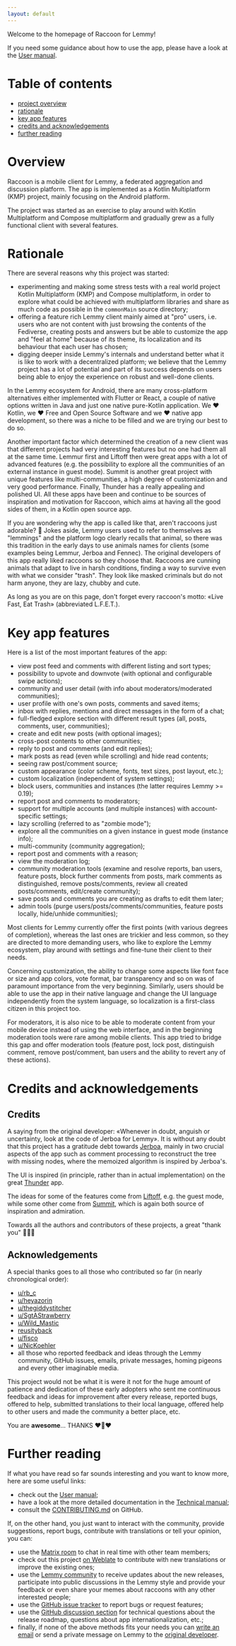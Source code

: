```yaml
---
layout: default
---
```


Welcome to the homepage of Raccoon for Lemmy!

If you need some guidance about how to use the app, please have a look at
the [User manual](user_manual/main).

# Table of contents

- [project overview](#overview)
- [rationale](#rationale)
- [key app features](#key-app-features)
- [credits and acknowledgements](#credits-and-acknowledgements)
- [further reading](#further-reading)

# Overview

Raccoon is a mobile client for Lemmy, a federated aggregation and discussion platform. The
app is implemented as a Kotlin Multiplatform (KMP) project, mainly focusing on the Android platform.

The project was started as an exercise to play around with Kotlin Multiplatform and Compose
multiplatform and gradually grew as a fully functional client with several features.

# Rationale

There are several reasons why this project was started:

- experimenting and making some stress tests with a real world project Kotlin Multiplatform (KMP)
  and Compose multiplatform, in order to explore what could be achieved with multiplatform libraries
  and share as much code as possible in the `commonMain` source directory;
- offering a feature rich Lemmy client mainly aimed at "pro" users, i.e. users who
  are not content with just browsing the contents of the Fediverse, creating posts and
  answers but be able to customize the app and "feel at home" because of its theme, its localization
  and its behaviour that each user has chosen;
- digging deeper inside Lemmy's internals and understand better what it is like to work with a
  decentralized platform; we believe that the Lemmy project has a lot of potential and part of its
  success depends on users being able to enjoy the experience on robust and well-done clients.

In the Lemmy ecosystem for Android, there are many cross-platform alternatives either implemented
with Flutter or React, a couple of native options written in Java and just one native pure-Kotlin
application. We️ ❤️ Kotlin, we ❤️ Free and Open Source Software and we ❤️ native app development, so
there was a niche to be filled and we are trying our best to do so.

Another important factor which determined the creation of a new client was that different projects
had very interesting features but no one had them all at the same time. Lemmur first and Liftoff
then were great apps with a lot of advanced features (e.g. the possibility to explore all the
communities of an external instance in guest mode). Summit is another great project with unique
features like multi-communities, a high degree of customization and very good performance. Finally,
Thunder has a really appealing and polished UI. All these apps have been and continue to be sources
of inspiration and motivation for Raccoon, which aims at having all the good sides of them, in a
Kotlin open source app.

If you are wondering why the app is called like that, aren't raccoons just adorable? 🦝 Jokes aside,
Lemmy users used to refer to themselves as "lemmings" and the platform logo clearly recalls that
animal, so there was this tradition in the early days to use animals names for clients (some
examples being Lemmur, Jerboa and Fennec). The original developers of this app really liked raccoons
so they choose that. Raccoons are cunning animals that adapt to live in harsh conditions, finding a
way to survive even with what we consider "trash". They look like masked criminals but do not harm
anyone, they are lazy, chubby and cute.

As long as you are on this page, don't forget every raccoon's motto: «Live Fast, Eat Trash»
(abbreviated L.F.E.T.).

# Key app features

Here is a list of the most important features of the app:

- view post feed and comments with different listing and sort types;
- possibility to upvote and downvote (with optional and configurable swipe actions);
- community and user detail (with info about moderators/moderated communities);
- user profile with one's own posts, comments and saved items;
- inbox with replies, mentions and direct messages in the form of a chat;
- full-fledged explore section with different result types (all, posts, comments, user,
  communities);
- create and edit new posts (with optional images);
- cross-post contents to other communities;
- reply to post and comments (and edit replies);
- mark posts as read (even while scrolling) and hide read contents;
- seeing raw post/comment source;
- custom appearance (color scheme, fonts, text sizes, post layout, etc.);
- custom localization (independent of system settings);
- block users, communities and instances (the latter requires Lemmy >= 0.19);
- report post and comments to moderators;
- support for multiple accounts (and multiple instances) with account-specific settings;
- lazy scrolling (referred to as "zombie mode");
- explore all the communities on a given instance in guest mode (instance info);
- multi-community (community aggregation);
- report post and comments with a reason;
- view the moderation log;
- community moderation tools (examine and resolve reports, ban users, feature posts, block
  further comments from posts, mark comments as distinguished, remove posts/comments, review all
  created posts/comments, edit/create community);
- save posts and comments you are creating as drafts to edit them later;
- admin tools (purge users/posts/comments/communities, feature posts locally, hide/unhide
  communities);

Most clients for Lemmy currently offer the first points (with various degrees of completion),
whereas the last ones are trickier and less common, so they are directed to more demanding users,
who like to explore the Lemmy ecosystem, play around with settings and fine-tune their client to
their needs.

Concerning customization, the ability to change some aspects like font face or size and app
colors, vote format, bar transparency and so on was of paramount importance from the very beginning.
Similarly, users should be able to use the app in their native language and change the UI language
independently from the system language, so localization is a first-class citizen in this project
too.

For moderators, it is also nice to be able to moderate content from your mobile device instead of
using the web interface, and in the beginning moderation tools were rare among mobile clients.
This app tried to bridge this gap and offer moderation tools (feature post, lock post, distinguish
comment, remove post/comment, ban users and the ability to revert any of these actions).

# Credits and acknowledgements

## Credits

A saying from the original developer: «Whenever in doubt, anguish or uncertainty, look at the code
of Jerboa for Lemmy». It is without any doubt that this project has a gratitude debt
towards [Jerboa](https://github.com/dessalines/jerboa), mainly in two crucial aspects of the app
such as comment processing to reconstruct the tree with missing nodes, where the memoized algorithm
is inspired by Jerboa's.

The UI is inspired (in principle, rather than in actual implementation) on the
great [Thunder](https://github.com/thunder-app/thunder) app.

The ideas for some of the features come from [Liftoff](https://github.com/liftoff-app/liftoff), e.g.
the guest mode, while some other come from [Summit](https://github.com/idunnololz/summit-for-lemmy),
which is again both source of inspiration and admiration.

Towards all the authors and contributors of these projects, a great "thank you" 🙏️🙏️🙏️

## Acknowledgements

A special thanks goes to all those who contributed so far (in nearly chronological order):

- [u/rb_c](https://discuss.tchncs.de/u/rb_c)
- [u/heyazorin](https://lemmy.ml/u/heyazorin)
- [u/thegiddystitcher](https://lemm.ee/u/thegiddystitcher)
- [u/SgtAStrawberry](https://lemmy.world/u/SgtAStrawberry)
- [u/Wild_Mastic](https://lemmy.world/u/Wild_Mastic)
- [reusityback](https://github.com/reusityback)
- [u/fisco](https://lemmy.ml/u/fisco)
- [u/NicKoehler](https://feddit.it/u/NicKoehler)
- all those who reported feedback and ideas through the Lemmy community, GitHub issues, emails,
  private messages, homing pigeons and every other imaginable media.

This project would not be what it is were it not for the huge amount of patience and dedication of
these early adopters who sent me continuous feedback and ideas for improvement after every release,
reported bugs, offered to help, submitted translations to their local language, offered help to
other users and made the community a better place, etc.

You are **awesome**… THANKS ❤️🦝️❤️

# Further reading

If what you have read so far sounds interesting and you want to know more, here are some useful
links:

- check out the [User manual](user_manual/main);
- have a look at the more detailed documentation in the [Technical manual](tech_manual/main);
- consult
  the [CONTRIBUTING.md](https://github.com/diegoberaldin/RaccoonForLemmy/blob/master/CONTRIBUTING.md)
  on GitHub.

If, on the other hand, you just want to interact with the community, provide suggestions, report
bugs, contribute with translations or tell your opinion, you can:

- use the [Matrix room](https://matrix.to/#/#raccoon4lemmy:matrix.org) to chat in real time with
  other team members;
- check out this project [on Weblate](https://hosted.weblate.org/projects/raccoonforlemmy/) to
  contribute with new translations or improve the existing ones;
- use the [Lemmy community](https://lemmy.world/c/raccoonforlemmy) to receive updates about the new
  releases, participate into public discussions in the Lemmy style and provide your feedback or even
  share your memes about raccoons with any other interested people;
- use the [GitHub issue tracker](https://github.com/diegoberaldin/RaccoonForLemmy/issues) to report
  bugs or request features;
- use the [GitHub discussion section](https://github.com/diegoberaldin/RaccoonForLemmy/discussions)
  for technical questions about the release roadmap, questions about app internationalization, etc.;
- finally, if none of the above methods fits your needs you
  can [write an email](mailto:raccoonforlemmy@gmail.com) or send a private
  message on Lemmy to the [original developer](https://feddit.it/u/DieguiTux8623).